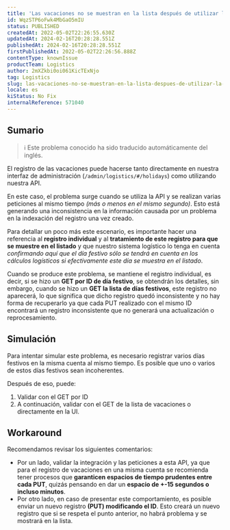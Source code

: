 ```yaml
---
title: 'Las vacaciones no se muestran en la lista después de utilizar la API para crear (PUT)'
id: WqzSTP6oFwk4MbGaO5mIU
status: PUBLISHED
createdAt: 2022-05-02T22:26:55.630Z
updatedAt: 2024-02-16T20:28:28.551Z
publishedAt: 2024-02-16T20:28:28.551Z
firstPublishedAt: 2022-05-02T22:26:56.888Z
contentType: knownIssue
productTeam: Logistics
author: 2mXZkbi0oi061KicTExNjo
tag: Logistics
slug: las-vacaciones-no-se-muestran-en-la-lista-despues-de-utilizar-la-api-para-crear-put
locale: es
kiStatus: No Fix
internalReference: 571040
---
```


## Sumario

>ℹ️ Este problema conocido ha sido traducido automáticamente del inglés.



El registro de las vacaciones puede hacerse tanto directamente en nuestra interfaz de administración (`/admin/logistics/#/holidays`) como utilizando nuestra API.

En este caso, el problema surge cuando se utiliza la API y se realizan varias peticiones al mismo tiempo _(más o menos en el mismo segundo)_. Esto está generando una inconsistencia en la información causada por un problema en la indexación del registro una vez creado.

Para detallar un poco más este escenario, es importante hacer una referencia al **registro individual** y al **tratamiento de este registro para que se muestre en el listado** y que nuestro sistema logístico lo tenga en cuenta _confirmando aquí que el día festivo sólo se tendrá en cuenta en los cálculos logísticos si efectivamente este día se muestra en el listado_.

Cuando se produce este problema, se mantiene el registro individual, es decir, si se hizo un **GET por ID de día festivo**, se obtendrán los detalles, sin embargo, cuando se hizo un **GET la lista de días festivos**, este registro no aparecerá, lo que significa que dicho registro quedó inconsistente y no hay forma de recuperarlo ya que cada PUT realizado con el mismo ID encontrará un registro inconsistente que no generará una actualización o reprocesamiento.



## Simulación



Para intentar simular este problema, es necesario registrar varios días festivos en la misma cuenta al mismo tiempo. Es posible que uno o varios de estos días festivos sean incoherentes.

Después de eso, puede:

1. Validar con el GET por ID
2. A continuación, validar con el GET de la lista de vacaciones o directamente en la UI.



## Workaround



Recomendamos revisar los siguientes comentarios:

- Por un lado, validar la integración y las peticiones a esta API, ya que para el registro de vacaciones en una misma cuenta se recomienda tener procesos que **garanticen espacios de tiempo prudentes entre cada PUT**, quizás pensando en dar un **espacio de +-15 segundos o incluso minutos**.
- Por otro lado, en caso de presentar este comportamiento, es posible enviar un nuevo registro **(PUT) modificando el ID**. Esto creará un nuevo registro que si se respeta el punto anterior, no habrá problema y se mostrará en la lista.

